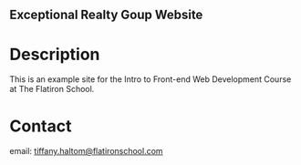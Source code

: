 Exceptional Realty Goup Website
---

# Description

This is an example site for the Intro to Front-end Web Development Course at The Flatiron School.

# Contact

email: tiffany.haltom@flatironschool.com